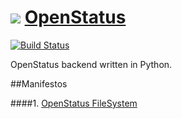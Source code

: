 ![](https://cdn0.iconfinder.com/data/icons/octicons/1024/gear-64.png) [OpenStatus](http://openstatus.github.io)
==========

[![Build Status](https://travis-ci.org/OpenStatus/OpenStatus.svg)](https://travis-ci.org/OpenStatus/OpenStatus)

OpenStatus backend written in Python.

##Manifestos

####1. [OpenStatus FileSystem](https://github.com/OpenStatus/OpenStatus/blob/master/filesystem.md)
